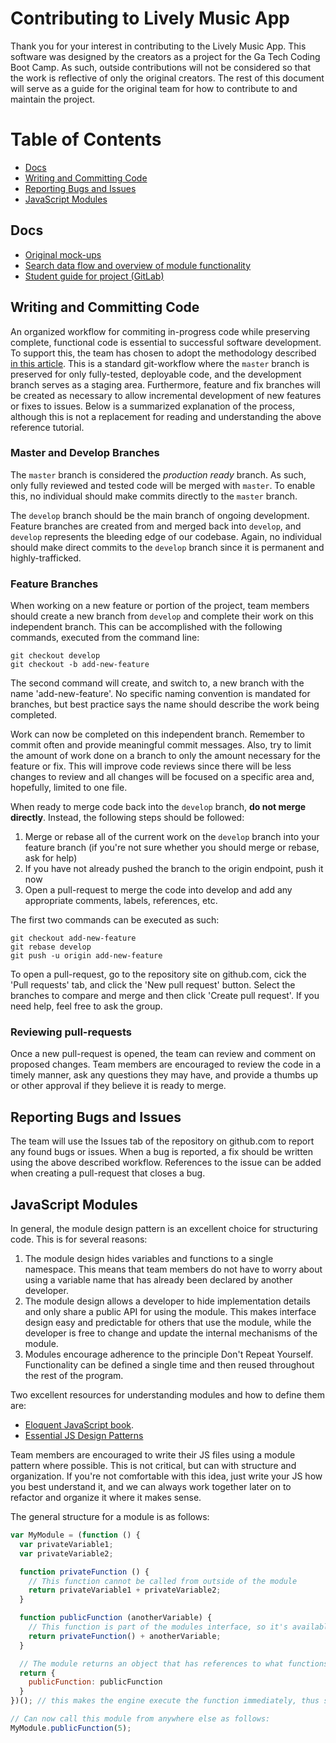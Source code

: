 # Contributing to Lively Music App
Thank you for your interest in contributing to the Lively Music App. This software was designed by the creators as a project for the Ga Tech Coding Boot Camp. As such, outside contributions will not be considered so that the work is reflective of only the original creators. The rest of this document will serve as a guide for the original team for how to contribute to and maintain the project.

# Table of Contents
- [Docs](#docs)
- [Writing and Committing Code](#writing-and-committing-code)
- [Reporting Bugs and Issues](#reporting-bugs-and-issues)
- [JavaScript Modules](#javascript-modules)

## Docs
- [Original mock-ups](https://drive.google.com/file/d/0BxZloyWe4062MFVGeVdydmRPclU/view?usp=sharing)
- [Search data flow and overview of module functionality](https://drive.google.com/file/d/0BxZloyWe4062WHQ0ZDhXRGo3NFk/view?usp=sharing)
- [Student guide for project (GitLab)](http://gt.bootcampcontent.com/GT-Coding-Boot-Camp/04-2017-ATL-Class-Repository/blob/master/Class-Content/08-api-project-week-one/StudentGuide.md)

## Writing and Committing Code
An organized workflow for commiting in-progress code while preserving complete, functional code is essential to successful software development. To support this, the team has chosen to adopt the methodology described [in this article](https://code.tutsplus.com/tutorials/focusing-on-a-team-workflow-with-git--cms-22514). This is a standard git-workflow where the `master` branch is preserved for only fully-tested, deployable code, and the development branch serves as a staging area. Furthermore, feature and fix branches will be created as necessary to allow incremental development of new features or fixes to issues. Below is a summarized explanation of the process, although this is not a replacement for reading and understanding the above reference tutorial.

### Master and Develop Branches
The `master` branch is considered the *production ready* branch. As such, only fully reviewed and tested code will be merged with `master`. To enable this, no individual should make commits directly to the `master` branch.

The `develop` branch should be the main branch of ongoing development. Feature branches are created from and merged back into `develop`, and `develop` represents the bleeding edge of our codebase. Again, no individual should make direct commits to the `develop` branch since it is permanent and highly-trafficked.

### Feature Branches
When working on a new feature or portion of the project, team members should create a new branch from `develop` and complete their work on this independent branch. This can be accomplished with the following commands, executed from the command line:

```
git checkout develop
git checkout -b add-new-feature
```

The second command will create, and switch to, a new branch with the name 'add-new-feature'. No specific naming convention is mandated for branches, but best practice says the name should describe the work being completed.

Work can now be completed on this independent branch. Remember to commit often and provide meaningful commit messages. Also, try to limit the amount of work done on a branch to only the amount necessary for the feature or fix. This will improve code reviews since there will be less changes to review and all changes will be focused on a specific area and, hopefully, limited to one file.

When ready to merge code back into the `develop` branch, **do not merge directly**. Instead, the following steps should be followed:

1. Merge or rebase all of the current work on the `develop` branch into your feature branch (if you're not sure whether you should merge or rebase, ask for help)
2. If you have not already pushed the branch to the origin endpoint, push it now
3. Open a pull-request to merge the code into develop and add any appropriate comments, labels, references, etc.

The first two commands can be executed as such:

```
git checkout add-new-feature
git rebase develop
git push -u origin add-new-feature
```

To open a pull-request, go to the repository site on github.com, cick the 'Pull requests' tab, and click the 'New pull request' button. Select the branches to compare and merge and then click 'Create pull request'. If you need help, feel free to ask the group.

### Reviewing pull-requests
Once a new pull-request is opened, the team can review and comment on proposed changes. Team members are encouraged to review the code in a timely manner, ask any questions they may have, and provide a thumbs up or other approval if they believe it is ready to merge.

## Reporting Bugs and Issues
The team will use the Issues tab of the repository on github.com to report any found bugs or issues. When a bug is reported, a fix should be written using the above described workflow. References to the issue can be added when creating a pull-request that closes a bug.

## JavaScript Modules
In general, the module design pattern is an excellent choice for structuring code. This is for several reasons:

1. The module design hides variables and functions to a single namespace. This means that team members do not have to worry about using a variable name that has already been declared by another developer.
2. The module design allows a developer to hide implementation details and only share a public API for using the module. This makes interface design easy and predictable for others that use the module, while the developer is free to change and update the internal mechanisms of the module.
3. Modules encourage adherence to the principle Don't Repeat Yourself. Functionality can be defined a single time and then reused throughout the rest of the program.

Two excellent resources for understanding modules and how to define them are:
- [Eloquent JavaScript book](http://eloquentjavascript.net/10_modules.html).
- [Essential JS Design Patterns](https://addyosmani.com/resources/essentialjsdesignpatterns/book/#modulepatternjavascript)

Team members are encouraged to write their JS files using a module pattern where possible. This is not critical, but can with structure and organization. If you're not comfortable with this idea, just write your JS how you best understand it, and we can always work together later on to refactor and organize it where it makes sense.

The general structure for a module is as follows:

```javascript
var MyModule = (function () {
  var privateVariable1;
  var privateVariable2;

  function privateFunction () {
    // This function cannot be called from outside of the module
    return privateVariable1 + privateVariable2;
  }

  function publicFunction (anotherVariable) {
    // This function is part of the modules interface, so it's available to be called from other files
    return privateFunction() + anotherVariable;
  }

  // The module returns an object that has references to what functions or variables should be publicly available
  return {
    publicFunction: publicFunction
  }
})(); // this makes the engine execute the function immediately, thus storing the returned object within the variable MyModule

// Can now call this module from anywhere else as follows:
MyModule.publicFunction(5);
```

